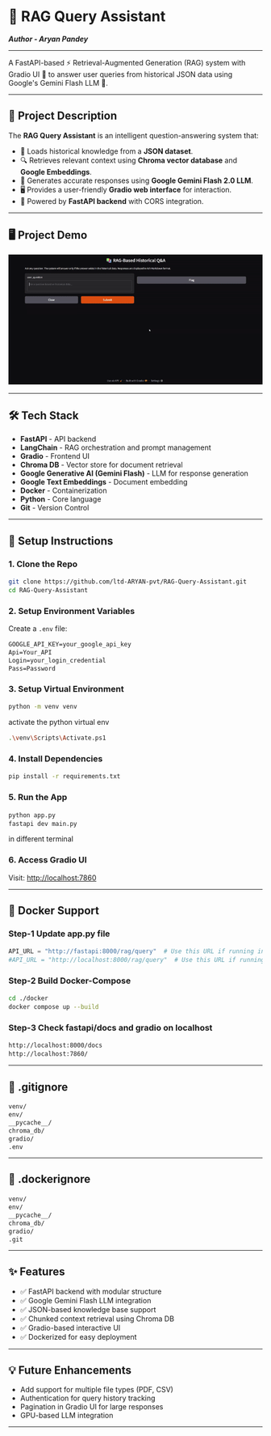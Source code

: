 # 🚀 RAG Query Assistant
***Author - Aryan Pandey***

---
A FastAPI-based ⚡ Retrieval-Augmented Generation (RAG) system with Gradio UI 🎨 to answer user queries from historical JSON data using Google's Gemini Flash LLM 💬.

---

## 📖 Project Description

The **RAG Query Assistant** is an intelligent question-answering system that:

* 📂 Loads historical knowledge from a **JSON dataset**.
* 🔍 Retrieves relevant context using **Chroma vector database** and **Google Embeddings**.
* 🤖 Generates accurate responses using **Google Gemini Flash 2.0 LLM**.
* 🖥️ Provides a user-friendly **Gradio web interface** for interaction.
* 🚀 Powered by **FastAPI backend** with CORS integration.

---

## 🖥️ Project Demo
![Demo Gif](gifs/gradio_vid.gif)

---
## 🛠️ Tech Stack

* **FastAPI** - API backend
* **LangChain** - RAG orchestration and prompt management
* **Gradio** - Frontend UI
* **Chroma DB** - Vector store for document retrieval
* **Google Generative AI (Gemini Flash)** - LLM for response generation
* **Google Text Embeddings** - Document embedding
* **Docker** - Containerization
* **Python** - Core language
* **Git** - Version Control
---

## 🚀 Setup Instructions

### 1. Clone the Repo

```bash
git clone https://github.com/ltd-ARYAN-pvt/RAG-Query-Assistant.git
cd RAG-Query-Assistant
```

### 2. Setup Environment Variables

Create a `.env` file:

```text
GOOGLE_API_KEY=your_google_api_key
Api=Your_API
Login=your_login_credential
Pass=Password
```

### 3. Setup Virtual Environment

```bash
python -m venv venv
```
activate the python virtual env
```bash
.\venv\Scripts\Activate.ps1
```

### 4. Install Dependencies

```bash
pip install -r requirements.txt
```

### 5. Run the App

```bash
python app.py
fastapi dev main.py
```
in different terminal

### 6. Access Gradio UI

Visit: [http://localhost:7860](http://localhost:7860)

---

## 🐳 Docker Support
### Step-1 Update app.py file
```python
API_URL = "http://fastapi:8000/rag/query"  # Use this URL if running in Docker Compose
#API_URL = "http://localhost:8000/rag/query"  # Use this URL if running locally without Docker

```

### Step-2 Build Docker-Compose

```bash
cd ./docker
docker compose up --build
```
### Step-3 Check fastapi/docs and gradio on localhost

```bash
http://localhost:8000/docs
http://localhost:7860/
```

---

## 📝 .gitignore

```gitignore
venv/
env/
__pycache__/
chroma_db/
gradio/
.env
```

---

## 📝 .dockerignore

```dockerignore
venv/
env/
__pycache__/
chroma_db/
gradio/
.git
```

---

## ✨ Features

* ✅ FastAPI backend with modular structure
* ✅ Google Gemini Flash LLM integration
* ✅ JSON-based knowledge base support
* ✅ Chunked context retrieval using Chroma DB
* ✅ Gradio-based interactive UI
* ✅ Dockerized for easy deployment

---

## 💡 Future Enhancements

* Add support for multiple file types (PDF, CSV)
* Authentication for query history tracking
* Pagination in Gradio UI for large responses
* GPU-based LLM integration
---